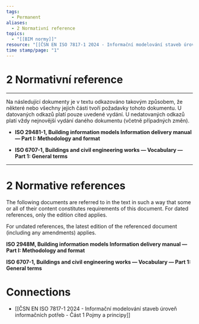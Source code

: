 ```yaml
---
tags:
  - Permanent
aliases:
  - 2 Normativní reference
topics:
  - "[[BIM normy]]"
resource: "[[ČSN EN ISO 7817-1 2024 - Informační modelování staveb úroveň informačních potřeb - Část 1 Pojmy a principy]]"
time stamp/page: "1"
---
```

# 2 Normativní reference
---
Na následující dokumenty je v textu odkazováno takovým způsobem, že některé nebo všechny jejich části tvoří požadavky tohoto dokumentu. U datovaných odkazů platí pouze uvedené vydání. U nedatovaných odkazů platí vždy nejnovější vydání daného dokumentu (včetně případných změn).

- **ISO 29481-1, Building information models Information delivery manual — Part I: Methodology and format**

- **ISO 6707-1, Buildings and civil engineering works — Vocabulary — Part 1: General terms**
---
# 2 Normative references

The following documents are referred to in the text in such a way that some or all of their content constitutes requirements of this document. For dated references, only the edition cited applies. 

For undated references, the latest edition of the referenced document (including any amendments) applies.

**ISO 2948M, Building information models Information delivery manual — Part I: Methodology and format**

**ISO 6707-1, Buildings and civil engineering works — Vocabulary — Part 1: General terms**
# Connections

- [[ČSN EN ISO 7817-1 2024 - Informační modelování staveb úroveň informačních potřeb - Část 1 Pojmy a principy]]


